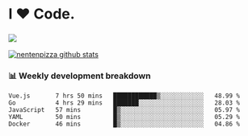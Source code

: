 # I ❤️ Code.

### ![](http://img.shields.io/badge/Go-language-blue?style=for-the-badge&logo=appveyor)
[![nentenpizza github stats](https://github-readme-stats.vercel.app/api?username=nentenpizza&count_private=true)](https://github.com/anuraghazra/github-readme-stats)

### 📊 Weekly development breakdown

<!--START_SECTION:waka-->
```text
Vue.js       7 hrs 50 mins   ████████████▒░░░░░░░░░░░░   48.99 % 
Go           4 hrs 29 mins   ███████░░░░░░░░░░░░░░░░░░   28.03 % 
JavaScript   57 mins         █▒░░░░░░░░░░░░░░░░░░░░░░░   05.97 % 
YAML         50 mins         █▒░░░░░░░░░░░░░░░░░░░░░░░   05.29 % 
Docker       46 mins         █▒░░░░░░░░░░░░░░░░░░░░░░░   04.86 % 
```
<!--END_SECTION:waka-->

